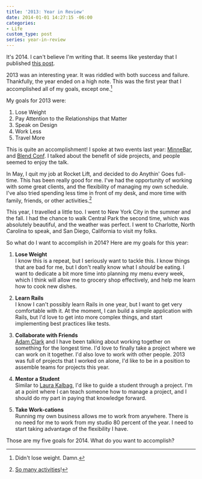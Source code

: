 ```yaml
---
title: '2013: Year in Review'
date: 2014-01-01 14:27:15 -06:00
categories:
- Life
custom_type: post
series: year-in-review
---
```


It's 2014. I can't believe I'm writing that. It seems like yesterday that I published [this post](https://tiepz.com/2013/01/my-definition-of-success).

2013 was an interesting year. It was riddled with both success and failure. Thankfully, the year ended on a high note. This was the first year that I accomplished all of my goals, except one.[^1]

My goals for 2013 were:

1. Lose Weight
2. Pay Attention to the Relationships that Matter
3. Speak on Design
4. Work Less
5. Travel More

This is quite an accomplishment! I spoke at two events last year: [MinneBar](http://minnestar.org/minnebar/), and [Blend Conf](http://www.blendconf.com/). I talked about the benefit of side projects, and people seemed to enjoy the talk.

In May, I quit my job at Rocket Lift, and decided to do Anythin' Goes full-time. This has been really good for me. I've had the opportunity of working with some great clients, and the flexibility of managing my own schedule. I've also tried spending less time in front of my desk, and more time with family, friends, or other activities.[^2]

This year, I travelled a little too. I went to New York City in the summer and the fall. I had the chance to walk Central Park the second time, which was absolutely beautiful, and the weather was perfect. I went to Charlotte, North Carolina to speak, and San Diego, California to visit my folks.

So what do I want to accomplish in 2014? Here are my goals for this year:

1. **Lose Weight**     
I know this is a repeat, but I seriously want to tackle this. I know things that are bad for me, but I don't really know what I *should* be eating. I want to dedicate a bit more time into planning my menu every week, which I think will allow me to grocery shop effectively, and help me learn how to cook new dishes.

2. **Learn Rails**     
I know I can't possibly learn Rails in one year, but I want to get very comfortable with it. At the moment, I can build a simple application with Rails, but I'd love to get into more complex things, and start implementing best practices like tests.

3. **Collaborate with Friends**     
[Adam Clark](http://avclark.com/) and I have been talking about working together on something for the longest time. I'd love to finally take a project where we can work on it together. I'd also love to work with other people. 2013 was full of projects that I worked on alone, I'd like to be in a position to assemble teams for projects this year.

4. **Mentor a Student**     
Similar to [Laura Kalbag](http://laurakalbag.com/mentoring-a-project-the-idea/), I'd like to guide a student through a project. I'm at a point where I can teach someone how to manage a project, and I should do my part in paying that knowledge forward.

5. **Take Work-cations**     
Running my own business allows me to work from anywhere. There is no need for me to work from my studio 80 percent of the year. I need to start taking advantage of the flexibility I have.

Those are my five goals for 2014. What do you want to accomplish?

[^1]: Didn't lose weight. Damn.
[^2]: [So many activities](http://youtu.be/3BlHY69ZsZ0)!
